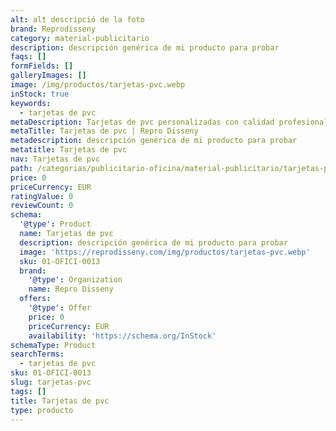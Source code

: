 ```yaml
---
alt: alt descripció de la foto
brand: Reprodisseny
category: material-publicitario
description: descripción genérica de mi producto para probar
faqs: []
formFields: []
galleryImages: []
image: /img/productos/tarjetas-pvc.webp
inStock: true
keywords:
  - tarjetas de pvc
metaDescription: Tarjetas de pvc personalizadas con calidad profesional en Cataluña.
metaTitle: Tarjetas de pvc | Repro Disseny
metadescription: descripción genérica de mi producto para probar
metatitle: Tarjetas de pvc
nav: Tarjetas de pvc
path: /categorias/publicitario-oficina/material-publicitario/tarjetas-pvc
price: 0
priceCurrency: EUR
ratingValue: 0
reviewCount: 0
schema:
  '@type': Product
  name: Tarjetas de pvc
  description: descripción genérica de mi producto para probar
  image: 'https://reprodisseny.com/img/productos/tarjetas-pvc.webp'
  sku: 01-OFICI-0013
  brand:
    '@type': Organization
    name: Repro Disseny
  offers:
    '@type': Offer
    price: 0
    priceCurrency: EUR
    availability: 'https://schema.org/InStock'
schemaType: Product
searchTerms:
  - tarjetas de pvc
sku: 01-OFICI-0013
slug: tarjetas-pvc
tags: []
title: Tarjetas de pvc
type: producto
---
```


